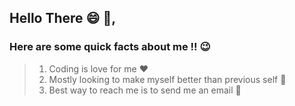 ## Hello There :smile: :wave:, 

### Here are some quick facts about me !! :wink: 

> 1) Coding is love for me :heart: 
> 2) Mostly looking to make myself better than previous self :open_hands: 
> 3) Best way to reach me is to send me an email :eyes: 
